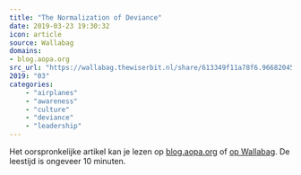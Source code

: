 ```yaml
---
title: "The Normalization of Deviance"
date: 2019-03-23 19:30:32
icon: article
source: Wallabag
domains:
- blog.aopa.org
src_url: "https://wallabag.thewiserbit.nl/share/613349f11a78f6.96682045"
2019: "03"
categories:
    - "airplanes"
    - "awareness"
    - "culture"
    - "deviance"
    - "leadership"
---
```

Het oorspronkelijke artikel kan je lezen op [blog.aopa.org](https://blog.aopa.org/aopa/2015/12/07/the-normalization-of-deviance/) of [op Wallabag](https://wallabag.thewiserbit.nl/share/613349f11a78f6.96682045). De leestijd is ongeveer 10 minuten.
